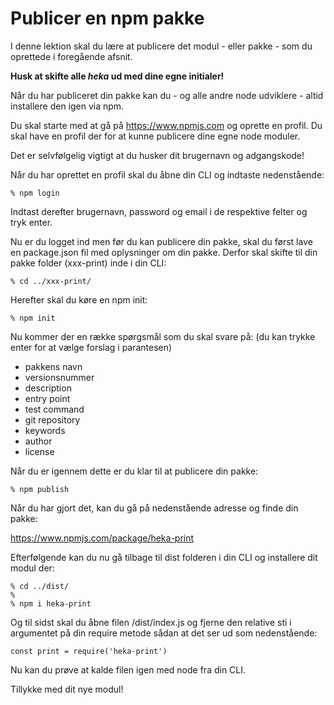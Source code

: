 # Publicer en npm pakke
I denne lektion skal du lære at publicere det modul - eller pakke - som du oprettede i foregående afsnit.

**Husk at skifte alle *heka* ud med dine egne initialer!**

Når du har publiceret din pakke kan du - og alle andre node udviklere - altid installere den igen via npm.

Du skal starte med at gå på https://www.npmjs.com og oprette en profil. Du skal have en profil der for at kunne publicere dine egne node moduler.

Det er selvfølgelig vigtigt at du husker dit brugernavn og adgangskode!

Når du har oprettet en profil skal du åbne din CLI og indtaste nedenstående:
```
% npm login
```
Indtast derefter brugernavn, password og email i de respektive felter og tryk enter.

Nu er du logget ind men før du kan publicere din pakke, skal du først lave en package.json fil med oplysninger om din pakke. Derfor skal skifte til din pakke folder (xxx-print) inde i din CLI:
```
% cd ../xxx-print/
```
Herefter skal du køre en npm init:
```
% npm init
```
Nu kommer der en række spørgsmål som du skal svare på: (du kan trykke enter for at vælge forslag i parantesen)

- pakkens navn
- versionsnummer
- description
- entry point
- test command
- git repository
- keywords
- author
- license

Når du er igennem dette er du klar til at publicere din pakke:
```
% npm publish
```
Når du har gjort det, kan du gå på nedenstående adresse og finde din pakke:

https://www.npmjs.com/package/heka-print

Efterfølgende kan du nu gå tilbage til dist folderen i din CLI og installere dit modul der:
```
% cd ../dist/
%
% npm i heka-print
```
Og til sidst skal du åbne filen /dist/index.js og fjerne den relative sti i argumentet på din require metode sådan at det ser ud som nedenstående:
```
const print = require('heka-print')
```
Nu kan du prøve at kalde filen igen med node fra din CLI.

Tillykke med dit nye modul!